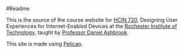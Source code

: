 #Readme

This is the source of the course website for [HCIN
720](http://fetlab.rit.edu/720), Designing User Experiences for
Internet-Enabled Devices at the [Rochester Institute of
Technology](http://rit.edu), taught by [Professor Daniel
Ashbrook](http://people.rit.edu/dlaics).

This site is made using [Pelican](http://getpelican.com).
